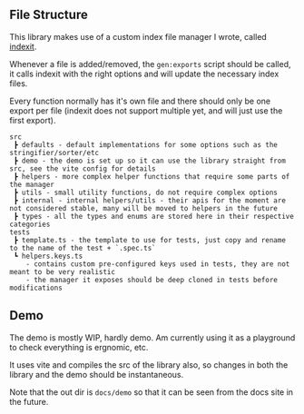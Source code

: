 ## File Structure

This library makes use of a custom index file manager I wrote, called [indexit](https://github.com/alanscodelog/indexit).

Whenever a file is added/removed, the `gen:exports` script should be called, it calls indexit with the right options and will update the necessary index files.

Every function normally has it's own file and there should only be one export per file (indexit does not support multiple yet, and will just use the first export).

```
src
 ┣ defaults - default implementations for some options such as the stringifier/sorter/etc
 ┣ demo - the demo is set up so it can use the library straight from src, see the vite config for details
 ┣ helpers - more complex helper functions that require some parts of the manager
 ┣ utils - small utility functions, do not require complex options
 ┣ internal - internal helpers/utils - their apis for the moment are not considered stable, many will be moved to helpers in the future
 ┣ types - all the types and enums are stored here in their respective categories
tests
 ┣ template.ts - the template to use for tests, just copy and rename to the name of the test + `.spec.ts`
 ┗ helpers.keys.ts 
	- contains custom pre-configured keys used in tests, they are not meant to be very realistic
	- the manager it exposes should be deep cloned in tests before modifications
```

## Demo

The demo is mostly WIP, hardly demo. Am currently using it as a playground to check everything is ergnomic, etc.

It uses vite and compiles the src of the library also, so changes in both the library and the demo should be instantaneous.

Note that the out dir is `docs/demo` so that it can be seen from the docs site in the future.
